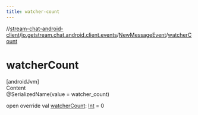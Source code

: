```yaml
---
title: watcher-count
---
```

//[stream-chat-android-client](../../../index.md)/[io.getstream.chat.android.client.events](../index.md)/[NewMessageEvent](index.md)/[watcherCount](watcherCount.md)



# watcherCount  
[androidJvm]  
Content  
@SerializedName(value = watcher_count)  
  
open override val [watcherCount](watcherCount.md): [Int](https://kotlinlang.org/api/latest/jvm/stdlib/kotlin/-int/index.html) = 0  



